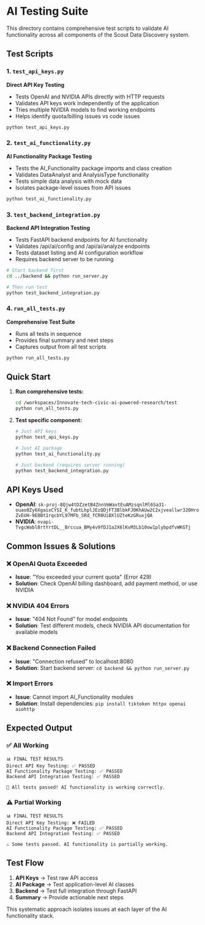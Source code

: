 # AI Testing Suite

This directory contains comprehensive test scripts to validate AI functionality across all components of the Scout Data Discovery system.

## Test Scripts

### 1. `test_api_keys.py`
**Direct API Key Testing**
- Tests OpenAI and NVIDIA APIs directly with HTTP requests
- Validates API keys work independently of the application
- Tries multiple NVIDIA models to find working endpoints
- Helps identify quota/billing issues vs code issues

```bash
python test_api_keys.py
```

### 2. `test_ai_functionality.py`
**AI Functionality Package Testing**
- Tests the AI_Functionality package imports and class creation
- Validates DataAnalyst and AnalysisType functionality
- Tests simple data analysis with mock data
- Isolates package-level issues from API issues

```bash
python test_ai_functionality.py
```

### 3. `test_backend_integration.py`
**Backend API Integration Testing**
- Tests FastAPI backend endpoints for AI functionality
- Validates /api/ai/config and /api/ai/analyze endpoints
- Tests dataset listing and AI configuration workflow
- Requires backend server to be running

```bash
# Start backend first
cd ../backend && python run_server.py

# Then run test
python test_backend_integration.py
```

### 4. `run_all_tests.py`
**Comprehensive Test Suite**
- Runs all tests in sequence
- Provides final summary and next steps
- Captures output from all test scripts

```bash
python run_all_tests.py
```

## Quick Start

1. **Run comprehensive tests:**
   ```bash
   cd /workspaces/Innovate-tech-civic-ai-powered-research/test
   python run_all_tests.py
   ```

2. **Test specific component:**
   ```bash
   # Just API keys
   python test_api_keys.py
   
   # Just AI package
   python test_ai_functionality.py
   
   # Just backend (requires server running)
   python test_backend_integration.py
   ```

## API Keys Used

- **OpenAI**: `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`
- **NVIDIA**: `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`

## Common Issues & Solutions

### ❌ OpenAI Quota Exceeded
- **Issue**: "You exceeded your current quota" (Error 429)
- **Solution**: Check OpenAI billing dashboard, add payment method, or use NVIDIA

### ❌ NVIDIA 404 Errors
- **Issue**: "404 Not Found" for model endpoints
- **Solution**: Test different models, check NVIDIA API documentation for available models

### ❌ Backend Connection Failed
- **Issue**: "Connection refused" to localhost:8080
- **Solution**: Start backend server: `cd backend && python run_server.py`

### ❌ Import Errors
- **Issue**: Cannot import AI_Functionality modules
- **Solution**: Install dependencies: `pip install tiktoken httpx openai aiohttp`

## Expected Output

### ✅ All Working
```
📊 FINAL TEST RESULTS
Direct API Key Testing: ✅ PASSED
AI Functionality Package Testing: ✅ PASSED  
Backend API Integration Testing: ✅ PASSED

🎉 All tests passed! AI functionality is working correctly.
```

### ⚠️ Partial Working
```
📊 FINAL TEST RESULTS
Direct API Key Testing: ❌ FAILED
AI Functionality Package Testing: ✅ PASSED
Backend API Integration Testing: ✅ PASSED

⚠️ Some tests passed. AI functionality is partially working.
```

## Test Flow

1. **API Keys** → Test raw API access
2. **AI Package** → Test application-level AI classes
3. **Backend** → Test full integration through FastAPI
4. **Summary** → Provide actionable next steps

This systematic approach isolates issues at each layer of the AI functionality stack.